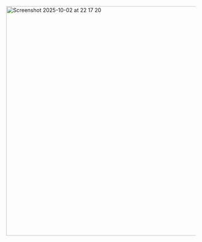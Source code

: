 <img width="598" height="613" alt="Screenshot 2025-10-02 at 22 17 20" src="https://github.com/user-attachments/assets/353c80e1-7b1e-4311-beb5-c8117a6ee7b1" />
